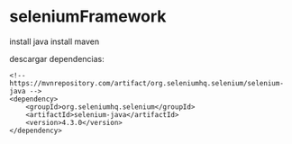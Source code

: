 # seleniumFramework
install java
install maven

descargar dependencias:
```
<!-- https://mvnrepository.com/artifact/org.seleniumhq.selenium/selenium-java -->
<dependency>
    <groupId>org.seleniumhq.selenium</groupId>
    <artifactId>selenium-java</artifactId>
    <version>4.3.0</version>
</dependency>

```



